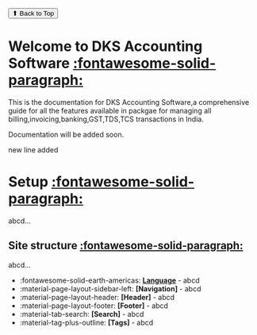 <button class="back-to-top">
    ⬆ Back to Top
</button>

# Welcome to DKS Accounting Software <a id="welcome-to-dks-accounting-software"></a><span class="hover-reveal icon-link">[:fontawesome-solid-paragraph:](#welcome-to-dks-accounting-software)</span>

This is the documentation for DKS Accounting Software,a comprehensive guide for all the features available in packgae for managing all billing,invoicing,banking,GST,TDS,TCS transactions in India.

Documentation will be added soon.

new line added


# Setup <a id="setup"></a><span class="hover-reveal icon-link">[:fontawesome-solid-paragraph:](#setup)</span>

abcd...

## Site structure <a id="site-structure"></a><span class="hover-reveal icon-link">[:fontawesome-solid-paragraph:](#site-structure)</span>
abcd...

<div class="grid cards" markdown>

- :fontawesome-solid-earth-americas:  __[Language](page2.md)__ - abcd
- :material-page-layout-sidebar-left: __[Navigation]__ - abcd
- :material-page-layout-header: __[Header]__ - abcd
- :material-page-layout-footer: __[Footer]__ - abcd
- :material-tab-search: __[Search]__ - abcd
- :material-tag-plus-outline: __[Tags]__ - abcd


</div>








